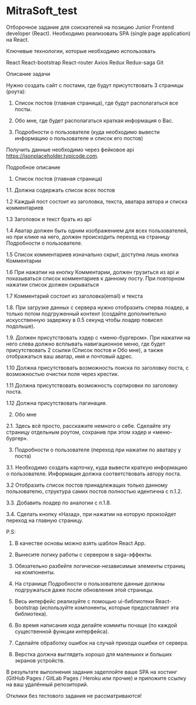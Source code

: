 # MitraSoft_test

Отборочное задание для соискателей на позицию Junior Frontend developer (React).
Необходимо реализовать SPA (single page application) на React.

Ключевые технологии, которые необходимо использовать

React
React-bootstrap
React-router
Axios
Redux
Redux-saga
Git

Описание задачи

Нужно создать сайт с постами, где будут присутствовать 3 страницы (роута):

1. Список постов (главная страница), где будут располагаться все посты.

2. Обо мне, где будет располагаться краткая информация о Вас.

3. Подробности о пользователе (куда необходимо вывести информацию о пользователе и список его постов)

Получить данные необходимо через фейковое api https://jsonplaceholder.typicode.com.

Подробное описание

1. Список постов (главная страница)

1.1. Должна содержать список всех постов

1.2 Каждый пост состоит из заголовка, текста, аватара автора и списка комментариев

1.3 Заголовок и текст брать из api

1.4 Аватар должен быть одним изображением для всех пользователей, но при клике на него, должен происходить переход на страницу Подробности о пользователе.

1.5 Список комментариев изначально скрыт, доступна лишь кнопка Комментарии

1.6 При нажатии на кнопку Комментарии, должен грузиться из api и показываться список комментариев к данному посту. При повторном нажатии список должен скрываться

1.7 Комментарий состоит из заголовка(email) и текста

1.8. При загрузке данных с сервера нужно отобразить сперва лоадер, а только потом подгруженный контент (создайте дополнительно искусственную задержку в 0.5 секунд чтобы лоадер повисел подольше).

1.9. Должен присутствовать хэдер с «меню-бургером». При нажатии на него слева должно всплывать навигационное меню, где будет присутствовать 2 ссылки (Список постов и Обо мне), а также отображаться ваш аватар, имя и почтовый адрес.

1.10 Должна присутствовать возможность поиска по заголовку поста, с возможностью очистки поля через крестик.

1.11 Должна присутствовать возможность сортировки по заголовку поста.

1.12 Должна присутствовать пагинация.

2. Обо мне

2.1. Здесь всё просто, расскажите немного о себе. Сделайте эту страницу отдельным роутом, сохранив при этом хэдер и «меню-бургер».

3. Подробности о пользователе (переход при нажатии по аватару у поста)

3.1. Необходимо создать карточку, куда вывести краткую информацию о пользователе. Информация должна соответствовать автору поста.

3.2 Отобразить список постов принадлежащих только данному пользователю, структура самих постов полностью идентична с п.1.2.

3.3. Добавить лоадер по аналогии с п.1.8.

3.4. Сделать кнопку «Назад», при нажатии на которую произойдет переход на главную страницу.

P.S:

1. В качестве основы можно взять шаблон React App.

2. Вынесите логику работы с сервером в saga-эффекты.

3. Обязательно разбейте логически-независимые элементы страниц на компоненты.

4. На странице Подробности о пользователе данные должны подгружаться даже после обновления этой страницы.

5. Весь интерфейс реализуйте с помощью ui-библиотеки React-bootstrap (используйте компоненты, которые предоставляет эта библиотека).

6. Во время написания кода делайте коммиты почаще (по каждой существенной функции интерфейса).

7. Сделайте обработку ошибок на случай прихода ошибки от сервера.

8. Верстка должна выглядеть хорошо для маленьких и больших экранов устройств.

В результате выполнения задания задеплойте ваше SPA на хостинг (GitHub Pages / GitLab Pages / Heroku или прочие) и приложите ссылку на ваш удалённый репозиторий.

Отклики без тестового задания не рассматриваются!
